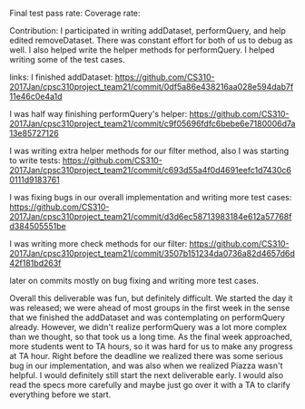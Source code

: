 Final test pass rate:    Coverage rate:

Contribution:
I participated in writing addDataset, performQuery, and help edited removeDataset.
There was constant effort for both of us to debug as well.
I also helped write the helper methods for performQuery.
I helped writing some of the test cases.

links:
I finished addDataset: https://github.com/CS310-2017Jan/cpsc310project_team21/commit/0df5a86e438216aa028e594dab7f11e46c0e4a1d

I was half way finishing performQuery's helper:
https://github.com/CS310-2017Jan/cpsc310project_team21/commit/c9f05696fdfc6bebe6e7180006d7a13e85727126

I was writing extra helper methods for our filter method, also I was starting to write tests:
https://github.com/CS310-2017Jan/cpsc310project_team21/commit/c693d55a4f0d4691eefc1d7430c60111d9183761

I was fixing bugs in our overall implementation and writing more test cases:
https://github.com/CS310-2017Jan/cpsc310project_team21/commit/d3d6ec58713983184e612a57768fd384505551be

I was writing more check methods for our filter:
https://github.com/CS310-2017Jan/cpsc310project_team21/commit/3507b151234da0736a82d4657d6d42f181bd263f

later on commits mostly on bug fixing and writing more test cases.

Overall this deliverable was fun, but definitely difficult. We started the day it was released; we were ahead of most groups in the first week in the sense that we finished the addDataset and was contemplating on performQuery already. However, we didn't realize performQuery was a lot more complex than we thought, so that took us a long time. As the final week approached, more students went to TA hours, so it was hard for us to make any progress at TA hour. Right before the deadline we realized there was some serious bug in our implementation, and was also when we realized Piazza wasn't helpful. I would definitely still start the next deliverable early. I would also read the specs more carefully and maybe just go over it with a TA to clarify everything before we start.


